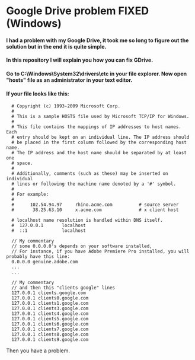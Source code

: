 # Google Drive problem FIXED (Windows)
#### I had a problem with my Google Drive, it took me so long to figure out the solution but in the end it is quite simple. 
#### In this repository I will explain you how you can fix GDrive.

#### Go to C:\Windows\System32\drivers\etc in your file explorer. Now open "hosts" file as an administrator in your text editor.
#### If your file looks like this:
```
  # Copyright (c) 1993-2009 Microsoft Corp.
  #
  # This is a sample HOSTS file used by Microsoft TCP/IP for Windows.
  #
  # This file contains the mappings of IP addresses to host names. Each
  # entry should be kept on an individual line. The IP address should
  # be placed in the first column followed by the corresponding host name.
  # The IP address and the host name should be separated by at least one
  # space.
  #
  # Additionally, comments (such as these) may be inserted on individual
  # lines or following the machine name denoted by a '#' symbol.
  #
  # For example:
  #
  #      102.54.94.97     rhino.acme.com          # source server
  #       38.25.63.10     x.acme.com              # x client host
  
  # localhost name resolution is handled within DNS itself.
  #  127.0.0.1       localhost
  #  ::1             localhost

  // My commentary
  // some 0.0.0.0's depends on your software installed,
  // For instance, if you have Adobe Premiere Pro installed, you will probably have this line:
  0.0.0.0 genuine.adobe.com
  ...
  ...

  // My commentary
  // and then this "clients google" lines
  127.0.0.1 clients.google.com
  127.0.0.1 clients0.google.com
  127.0.0.1 clients1.google.com
  127.0.0.1 clients3.google.com
  127.0.0.1 clients4.google.com
  127.0.0.1 clients5.google.com
  127.0.0.1 clients6.google.com
  127.0.0.1 clients7.google.com
  127.0.0.1 clients8.google.com
  127.0.0.1 clients9.google.com
```

Then you have a problem.
